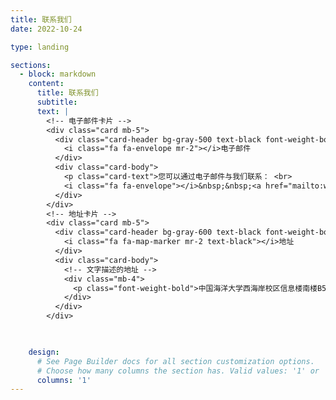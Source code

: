```yaml
---
title: 联系我们
date: 2022-10-24

type: landing

sections:
  - block: markdown
    content:
      title: 联系我们
      subtitle:
      text: |
        <!-- 电子邮件卡片 -->
        <div class="card mb-5">
          <div class="card-header bg-gray-500 text-black font-weight-bold"> <!-- 灰色标题栏 -->
            <i class="fa fa-envelope mr-2"></i>电子邮件
          </div>
          <div class="card-body">
            <p class="card-text">您可以通过电子邮件与我们联系： <br>
            <i class="fa fa-envelope"></i>&nbsp;&nbsp;<a href="mailto:weizhang@ouc.edu.cn">weizhang@ouc.edu.cn</a></p>
          </div>
        </div>
        <!-- 地址卡片 -->
        <div class="card mb-5">
          <div class="card-header bg-gray-600 text-black font-weight-bold">
            <i class="fa fa-map-marker mr-2 text-black"></i>地址
          </div>
          <div class="card-body">
            <!-- 文字描述的地址 -->
            <div class="mb-4">
              <p class="font-weight-bold">中国海洋大学西海岸校区信息楼南楼B514/310</p>
            </div>
          </div>
        </div>


      
    design:
      # See Page Builder docs for all section customization options.
      # Choose how many columns the section has. Valid values: '1' or '2'.
      columns: '1'
---
```


